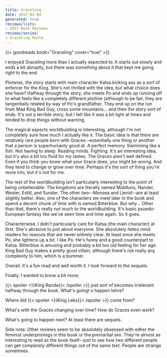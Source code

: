 ```yaml
---
title: Graceling
date: 2017-03-04
generated: true
reviews/lists:
- 2017 Book Reviews
reviews/series:
- Graceling Realm
---
```

{{< goodreads book="Graceling" cover="true" >}}

I enjoyed Graceling more than I actually expected to. It starts out slowly and ends a bit abruptly, but there was something about it that kept me going right to the end.  

Plotwise, the story starts with main character Katsa kicking ass as a sort of enforcer for the King. She's not thrilled with the idea, but what choice does she have? Halfway through the story, she meets Po and ends up running off to what feels like a completely different plotline (although to be fair, they are tangentially related by way of Po's grandfather. They end up on the run from Mad King Bad Guy, cross some mountains... and then the story sort of ends. It's not a terrible story, but I felt like it was a bit light at times and tended to drop things without warning.  

<!--more-->

The magical aspects worldbuilding is interesting, although I'm not completely sure how much I actually like it. The basic idea is that there are relatively rare people born with Graces--essentially one thing or another that a person is superhumanly good at. A perfect memory. Swimming like a fish. Not having to sleep. Reading minds. Fighting. It's an interesting idea, but it's also a bit too fluid for my tastes. The Graces aren't well defined. Even if you think you know what your Grace does, you might be wrong. And they tend to change or grow over time. Perhaps it's the sort of thing you're more into, but it's not for me.  

The rest of the worldbuilding isn't particularly interesting to the point of being unbelievable. The kingdoms are literally named Middluns, Nander, Wester, Estill, and Sunder. The other two--Monsea and Lienid--are at least slightly better. Also, one of the characters we meet later in the book and spend a decent chunk of time with is named Bitterblue. But why... Other than that, there's really not much to the worldbuilding. It's basic psuedo-European fantasy like we've seen time and time again. So it goes.  

Characterwise, I didn't particularly care for Katsa (the main character) at first. She's abrasive to just about everyone. She absolutely _hates_ mind readers for reasons that are never entirely clear. At least once she meets Po, she lightens up a bit. I like Po. He's funny and a good counterpart to Katsa. Bitterblue is amusing and probably a bit too old feeling for her age. King Bad Guy makes a pretty good villain, although there's not really any complexity to him, which is a bummer.  

Overall, it's a fun read and well worth it. I look forward to the sequels.  

Finally, I wanted to know a bit more:  

{{< spoiler >}}King Randa{{< /spoiler >}}  just sort of becomes irrelevant halfway through the book. What's goingt o happen tehre?  

Where did  {{< spoiler >}}King Leks{{< /spoiler >}}  come from?  

What's with the Graces changing over time? How do Graces even work?  

What's going to happen next? At least there are sequels.  

Side note: Other reviews seem to be absolutely obsessed with either the feminist underpinnings in this book or the premarital sex. They're almost as interesting to read as the book itself--just to see how two different people can get _completely_ different things out of the same text. People are strange sometimes.


